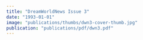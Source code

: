```yaml
---
title: "DreamWorldNews Issue 3"
date: "1993-01-01"
image: "publications/thumbs/dwn3-cover-thumb.jpg"
publication: "publications/pdf/dwn3.pdf"
---
```

